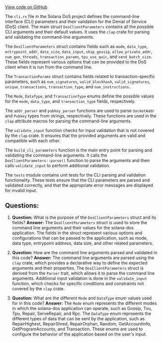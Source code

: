 
[View code on GitHub](https://github.com/solana-labs/solana/blob/master/dos/src/cli.rs)

The `cli.rs` file in the Solana DoS project defines the command-line interface (CLI) parameters and their validation for the Denial of Service (DoS) client. The main struct `DosClientParameters` contains all the possible CLI arguments and their default values. It uses the `clap` crate for parsing and validating the command-line arguments.

The `DosClientParameters` struct contains fields such as `mode`, `data_type`, `entrypoint_addr`, `data_size`, `data_input`, `skip_gossip`, `allow_private_addr`, `num_gen_threads`, `transaction_params`, `tpu_use_quic`, and `send_batch_size`. These fields represent various options that can be provided to the DoS client when it is run from the command line.

The `TransactionParams` struct contains fields related to transaction-specific parameters, such as `num_signatures`, `valid_blockhash`, `valid_signatures`, `unique_transactions`, `transaction_type`, and `num_instructions`.

The `Mode`, `DataType`, and `TransactionType` enums define the possible values for the `mode`, `data_type`, and `transaction_type` fields, respectively.

The `addr_parser` and `pubkey_parser` functions are used to parse `SocketAddr` and `Pubkey` types from strings, respectively. These functions are used in the `clap` attribute macros for parsing the command-line arguments.

The `validate_input` function checks for input validation that is not covered by the `clap` crate. It ensures that the provided arguments are valid and compatible with each other.

The `build_cli_parameters` function is the main entry point for parsing and validating the command-line arguments. It calls the `DosClientParameters::parse()` function to parse the arguments and then calls `validate_input` to perform additional validation.

The `tests` module contains unit tests for the CLI parsing and validation functionality. These tests ensure that the CLI parameters are parsed and validated correctly, and that the appropriate error messages are displayed for invalid input.
## Questions: 
 1. **Question:** What is the purpose of the `DosClientParameters` struct and its fields?
   **Answer:** The `DosClientParameters` struct is used to store the command line arguments and their values for the solana-dos application. The fields in the struct represent various options and configurations that can be passed to the application, such as mode, data type, entrypoint address, data size, and other related parameters.

2. **Question:** How are the command line arguments parsed and validated in this code?
   **Answer:** The command line arguments are parsed using the `clap` crate, which provides a declarative way to define the expected arguments and their properties. The `DosClientParameters` struct is derived from the `Parser` trait, which allows it to parse the command line arguments. Additional input validation is done in the `validate_input` function, which checks for specific conditions and constraints not covered by the `clap` crate.

3. **Question:** What are the different `Mode` and `DataType` enum values used for in this code?
   **Answer:** The `Mode` enum represents the different modes in which the solana-dos application can operate, such as Gossip, Tvu, Tpu, Repair, ServeRepair, and Rpc. The `DataType` enum represents the different types of data that can be sent by the application, such as RepairHighest, RepairShred, RepairOrphan, Random, GetAccountInfo, GetProgramAccounts, and Transaction. These enums are used to configure the behavior of the application based on the user's input.